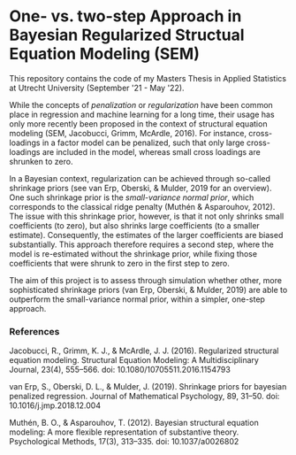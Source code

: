 # One- vs. two-step Approach in Bayesian Regularized Structual Equation Modeling (SEM)

This repository contains the code of my Masters Thesis in Applied Statistics at Utrecht University (September '21 - May '22). 

While the concepts of *penalization* or *regularization* have been common place in regression and machine learning for a long time, their usage has only more recently been proposed in the context of structural equation modeling (SEM, Jacobucci, Grimm, McArdle, 2016). For instance, cross-loadings in a factor model can be penalized, such that only large cross-loadings are included in the model, whereas small cross loadings are shrunken to zero. 

In a Bayesian context, regularization can be achieved through so-called shrinkage priors (see van Erp, Oberski, & Mulder, 2019 for an overview). One such shrinkage prior is the *small-variance normal prior*, which corresponds to the classical ridge penalty (Muthén & Asparouhov, 2012). The issue with this shrinkage prior, however, is that it not only shrinks small coefficients (to zero), but also shrinks large coefficients (to a smaller estimate). Consequently, the estimates of the larger coefficients are biased substantially. This approach therefore requires a second step, where the model is re-estimated without the shrinkage prior, while fixing those coefficients that were shrunk to zero in the first step to zero. 

The aim of this project is to assess through simulation whether other, more sophisticated shrinkage priors (van Erp, Oberski, & Mulder, 2019) are able to outperform the small-variance normal prior, within a simpler, one-step approach.

### References

Jacobucci, R., Grimm, K. J., & McArdle, J. J. (2016). Regularized structural equation modeling. Structural Equation Modeling: A Multidisciplinary Journal, 23(4), 555–566. doi: 10.1080/10705511.2016.1154793 

van Erp, S., Oberski, D. L., & Mulder, J. (2019). Shrinkage priors for bayesian penalized regression. Journal of Mathematical Psychology, 89, 31–50. doi: 10.1016/j.jmp.2018.12.004 

Muthén, B. O., & Asparouhov, T. (2012). Bayesian structural equation modeling: A more flexible representation of substantive theory. Psychological Methods, 17(3), 313–335. doi: 10.1037/a0026802
